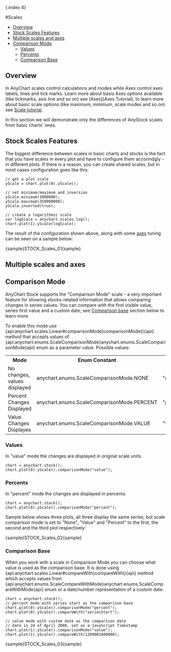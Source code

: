 {:index 4}

#Scales

* [Overview](#overview)
* [Stock Scales Features](#stock_axes_features)
* [Multiple scales and axes](#multiple_scales_and_axes)
* [Comparison Mode](#comparison_mode)
  * [Values](#values)
  * [Percents](#percents)
  * [Comparison Base](#comparison_base)

## Overview

In AnyChart scales control calculations and modes while Axes control axes labels, lines and tick marks. Learn more about basis Axes options available (like tickmarks, axis line and so on) see [Axes](Axes Tutorial), to learn more about basic scale options (like maximum, minimum, scale modes and so on) see [Scale tutorial](../Axes_and_Grids/Scales).

In this section we will demonstrate only the differences of AnyStock scales from basic charts' ones.

## Stock Scales Features

The biggest difference between scales in basic charts and stocks is the fact that you have scales in every plot and have to configure them accorindgly - in different plots. If there is a reason, you can create shared scales, but in most cases configuration goes like this:

```
// get a plot scale
yScale = chart.plot(0).yScale();

// set minimum/maximum and inversion
yScale.minimum(1000000);
yScale.maximum(350000000);
yScale.inverted(true);

// create a logarithmic scale
var logScale = anychart.scales.log();
chart.plot(1).yScale(logScale);
```

The result of the configuration shown above, along with some [axes](Axes) tuning can be seen on a sample below:

{sample}STOCK\_Scales\_01{sample}

## Multiple scales and axes

## Comparison Mode

AnyChart Stock supports the "Comparison Mode" scale - a very important feature for showing stocks-related information that allows comparing changes in series values. You can compare with the first visible value, series first value and a custom date, see [Comparison base](#comparison_base) section below to learn more.  

To enable this mode use {api:anychart.scales.Linear#comparisonMode}comparisonMode(){api} method that accepts 
values of {api:anychart.enums.ScaleComparisonMode}anychart.enums.ScaleComparisonMode{api} enum as a parameter value. Possible values:

<table><tr><th>Mode</th><th>Enum Constant</th><th>Value</th><tr>
<tr><td>No changes, values displayed</td><td>anychart.enums.ScaleComparisonMode.NONE</td><td>"none"</td></tr>
<tr><td>Percent Changes Displayed</td><td>anychart.enums.ScaleComparisonMode.PERCENT</td><td>"percent"</td></tr>
<tr><td>Value Changes Displayes</td><td>anychart.enums.ScaleComparisonMode.VALUE</td><td>"value"</td></tr>
</table>

### Values

In "value" mode the changes are displayed in original scale units.

```
chart = anychart.stock();
chart.plot(0).yScale().comparisonMode("value");
```

### Percents

In "percent" mode the changes are displayed in percents.

```
chart = anychart.stock();
chart.plot(0).yScale().comparisonMode("percent");
```

Sample below shows three plots, all three display the same series, but scale comparison mode is set to "None", "Value" and "Percent" to the first, the second and the third plot respectively:

{sample}STOCK\_Scales\_02{sample}

### Comparison Base

When you work with a scale in Comparison Mode you can choose what value is used as the comparison base. It is done using {api:anychart.scales.Linear#compareWith}compareWith(){api} method which accepts values from  {api:anychart.enums.ScaleCompareWithMode}anychart.enums.ScaleCompareWithMode{api} enum or a date/number representation of a custom date.

```
chart = anychart.stock();
// percent mode with series start as the comparison base
chart.plot(0).yScale().comparisonMode("percent");
chart.plot(0).yScale().compareWith("seriesStart");

// value mode with custom date as the comparison date
// date is 24 of April 2008, set as a JavaScript Timestamp 
chart.plot(1).yScale().comparisonMode("value");
chart.plot(1).yScale().compareWith(1209081600000);
```

{sample}STOCK\_Scales\_03{sample}
